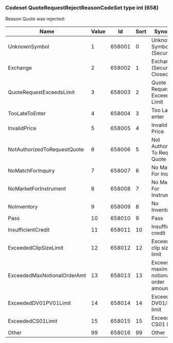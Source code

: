 ### Codeset QuoteRequestRejectReasonCodeSet type int (658)

Reason Quote was rejected:

| Name                        | Value | Id     | Sort | Synopsis                               |
|-----------------------------|-------|--------|------|----------------------------------------|
| UnknownSymbol               | 1     | 658001 | 0    | Unknown Symbol (Security)              |
| Exchange                    | 2     | 658002 | 1    | Exchange (Security) Closed             |
| QuoteRequestExceedsLimit    | 3     | 658003 | 2    | Quote Request Exceeds Limit            |
| TooLateToEnter              | 4     | 658004 | 3    | Too Late to enter                      |
| InvalidPrice                | 5     | 658005 | 4    | Invalid Price                          |
| NotAuthorizedToRequestQuote | 6     | 658006 | 5    | Not Authorized To Request Quote        |
| NoMatchForInquiry           | 7     | 658007 | 6    | No Match For Inquiry                   |
| NoMarketForInstrument       | 8     | 658008 | 7    | No Market For Instrument               |
| NoInventory                 | 9     | 658009 | 8    | No Inventory                           |
| Pass                        | 10    | 658010 | 9    | Pass                                   |
| InsufficientCredit          | 11    | 658011 | 10   | Insufficient credit                    |
| ExceededClipSizeLimit       | 12    | 658012 | 12   | Exceeded clip size limit               |
| ExceededMaxNotionalOrderAmt | 13    | 658013 | 13   | Exceeded maximum notional order amount |
| ExceededDV01PV01Limit       | 14    | 658014 | 14   | Exceeded DV01/PV01 limit               |
| ExceededCS01Limit           | 15    | 658015 | 15   | Exceeded CS01 limit                    |
| Other                       | 99    | 658016 | 99   | Other                                  |

